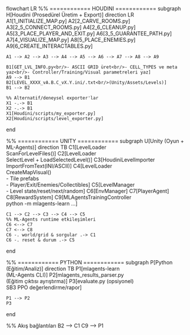 flowchart LR
  %% ============ HOUDINI ============ 
  subgraph H[Houdini (Prosedürel Üretim + Export)]
    direction LR
    A1[1_INITIALIZE_MAP.py]
    A2[2_CARVE_ROOMS.py]
    A3[2_5_CONNECT_ROOMS.py]
    A4[2_6_CLEANUP.py]
    A5[3_PLACE_PLAYER_AND_EXIT.py]
    A6[3_5_GUARANTEE_PATH.py]
    A7[4_VISUALIZE_MAP.py]
    A8[5_PLACE_ENEMIES.py]
    A9[6_CREATE_INTERACTABLES.py]

    A1 --> A2 --> A3 --> A4 --> A5 --> A6 --> A7 --> A8 --> A9

    B1[GET_LVL_INFO.py<br/>- ASCII GRID üret<br/>- CELL_TYPES ve meta yaz<br/>- Controller/Training/Visual parametreleri yaz]
    A9 --> B1
    B2[LEVEL_XXXX_vA.B.C_vX.Y.ini/.txt<br/>(Unity/Assets/Levels)]
    B1 --> B2

    %% Alternatif/deneysel exporter'lar
    X1 -.-> B1
    X2 -.-> B1
    X1[Houdini/scripts/my_exporter.py]
    X2[Houdini/scripts/level_exporter.py]
  end

  %% ============ UNITY ============ 
  subgraph U[Unity (Oyun + ML-Agents)]
    direction TB
    C1[LevelLoader<br/>ScanForLevelFiles()]
    C2[LevelLoader<br/>SelectLevel + LoadSelectedLevel()]
    C3[HoudiniLevelImporter<br/>ImportFromText(INI/ASCII)]
    C4[LevelLoader<br/>CreateMapVisual()<br/>- Tile prefabs<br/>- Player/Exit/Enemies/Collectibles]
    C5[LevelManager<br/>- Level state/reset/next/random]
    C6[EnvManager]
    C7[PlayerAgent]
    C8[RewardSystem]
    C9[MLAgentsTrainingController<br/>python -m mlagents-learn ...]

    C1 --> C2 --> C3 --> C4 --> C5
    %% ML-Agents runtime etkileşimleri
    C6 <--> C7
    C7 <--> C8
    C6 -. world/grid & sorgular .-> C1
    C6 -. reset & durum .-> C5
  end

  %% ============ PYTHON ============ 
  subgraph P[Python (Eğitim/Analiz)]
    direction TB
    P1[mlagents-learn<br/>(ML-Agents CLI)]
    P2[mlagents_results_parser.py<br/>(Eğitim çıktısı ayrıştırma)]
    P3[evaluate.py (opsiyonel)<br/>SB3 PPO değerlendirme/rapor]

    P1 --> P2
    P3
  end

  %% Akış bağlantıları
  B2 --> C1
  C9 --> P1
